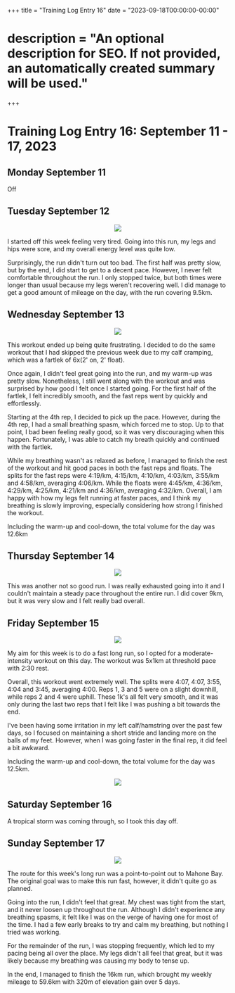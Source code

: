 +++
title = "Training Log Entry 16"
date = "2023-09-18T00:00:00-00:00"
# description = "An optional description for SEO. If not provided, an automatically created summary will be used."
+++


# Training Log Entry 16:  September 11 - 17, 2023

## Monday September 11

Off

## Tuesday September 12

<div style="text-align:center"><img src="/images/posts/training/2023/16/1.png.webp" /></div>

I started off this week feeling very tired.
Going into this run, my legs and hips were sore, and my overall energy level was quite low.

Surprisingly, the run didn't turn out too bad.
The first half was pretty slow, but by the end, I did start to get to a decent pace.
However, I never felt comfortable throughout the run.
I only stopped twice, but both times were longer than usual because my legs weren't recovering well.
I did manage to get a good amount of mileage on the day, with the run covering 9.5km.

## Wednesday September 13

<div style="text-align:center"><img src="/images/posts/training/2023/16/2.png.webp" /></div>

This workout ended up being quite frustrating.
I decided to do the same workout that I had skipped the previous week due to my calf cramping, which was a fartlek of 6x(2' on, 2' float).

Once again, I didn't feel great going into the run, and my warm-up was pretty slow.
Nonetheless, I still went along with the workout and was surprised by how good I felt once I started going.
For the first half of the fartlek, I felt incredibly smooth, and the fast reps went by quickly and effortlessly.

Starting at the 4th rep, I decided to pick up the pace.
However, during the 4th rep, I had a small breathing spasm, which forced me to stop.
Up to that point, I bad been feeling really good, so it was very discouraging when this happen.
Fortunately, I was able to catch my breath quickly and continued with the fartlek.

While my breathing wasn't as relaxed as before, I managed to finish the rest of the workout and hit good paces in both the fast reps and floats.
The splits for the fast reps were 4:19/km, 4:15/km, 4:10/km, 4:03/km, 3:55/km and 4:58/km, averaging 4:06/km.
While the floats were 4:45/km, 4:36/km, 4:29/km, 4:25/km, 4:21/km and 4:36/km, averaging 4:32/km.
Overall, I am happy with how my legs felt running at faster paces, and I think my breathing is slowly improving, especially considering how strong I finished the workout.

Including the warm-up and cool-down, the total volume for the day was 12.6km

## Thursday September 14

<div style="text-align:center"><img src="/images/posts/training/2023/16/3.png.webp" /></div>

This was another not so good run.
I was really exhausted going into it and I couldn't maintain a steady pace throughout the entire run.
I did cover 9km, but it was very slow and I felt really bad overall.

## Friday September 15

<div style="text-align:center"><img src="/images/posts/training/2023/16/4.png.webp" /></div>

My aim for this week is to do a fast long run, so I opted for a moderate-intensity workout on this day.
The workout was 5x1km at threshold pace with 2:30 rest.

Overall, this workout went extremely well.
The splits were 4:07, 4:07, 3:55, 4:04 and 3:45, averaging 4:00.
Reps 1, 3 and 5 were on a slight downhill, while reps 2 and 4 were uphill.
These 1k's all felt very smooth, and it was only during the last two reps that I felt like I was pushing a bit towards the end.

I've been having some irritation in my left calf/hamstring over the past few days, so I focused on maintaining a short stride and landing more on the balls of my feet.
However, when I was going faster in the final rep, it did feel a bit awkward.

Including the warm-up and cool-down, the total volume for the day was 12.5km.

<div style="text-align:center"><img src="/images/gallery/2023/30.jpg.webp" ></div>

## Saturday September 16

A tropical storm was coming through, so I took this day off.

## Sunday September 17

<div style="text-align:center"><img src="/images/posts/training/2023/16/5.png.webp" /></div>

The route for this week's long run was a point-to-point out to Mahone Bay.
The original goal was to make this run fast, however, it didn't quite go as planned.

Going into the run, I didn't feel that great.
My chest was tight from the start, and it never loosen up throughout the run.
Although I didn't experience any breathing spasms, it felt like I was on the verge of having one for most of the time.
I had a few early breaks to try and calm my breathing, but nothing I tried was working.

For the remainder of the run, I was stopping frequently, which led to my pacing being all over the place.
My legs didn't all feel that great, but it was likely because my breathing was causing my body to tense up.

In the end, I managed to finish the 16km run, which brought my weekly mileage to 59.6km with 320m of elevation gain over 5 days.

